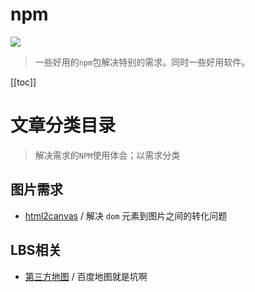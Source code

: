 # npm
<img src="https://img.shields.io/badge/works--on-npm-CB3837?logo=npm&style=for-the-badge" />

> 一些好用的`npm`包解决特别的需求。同时一些好用软件。

[[toc]]

# **文章分类目录**
> 解决需求的`NPM`使用体会；以需求分类

## **图片需求**

* [html2canvas](./NPM/html2canvas.html) / 解决 `dom` 元素到图片之间的转化问题

## **LBS相关**

* [第三方地图](./NPM/百度地图api.html) / 百度地图就是坑啊
